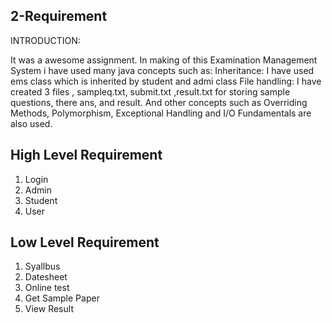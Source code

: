 
## 2-Requirement

INTRODUCTION:

It was a awesome assignment. In making of this Examination 
Management System i have used many java concepts such as:
Inheritance: I have used ems class which is inherited by student
and admi class
File handling: I have created 3 files , sampleq.txt, submit.txt 
,result.txt for storing sample questions, there ans, and result.
And other concepts such as Overriding Methods, Polymorphism, 
Exceptional Handling and I/O Fundamentals are also used.


## High Level Requirement 

1. Login 
2. Admin
3. Student
4. User


## Low Level Requirement

1. Syallbus
2. Datesheet
3. Online test
4. Get Sample Paper
5. View Result

